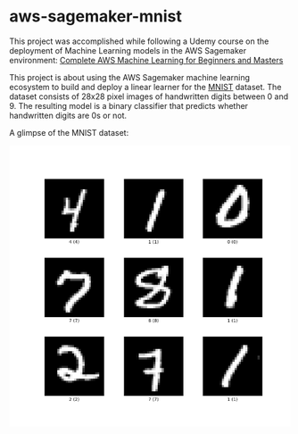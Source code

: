 # aws-sagemaker-mnist

This project was accomplished while following a Udemy course on the deployment of Machine Learning models in the AWS Sagemaker environment: [Complete AWS Machine Learning for Beginners and Masters](https://www.udemy.com/course/complete-aws-machine-learning-for-beginners-and-masters/)


This project is about using the AWS Sagemaker machine learning ecosystem to build and deploy a linear learner for the [MNIST](https://en.wikipedia.org/wiki/MNIST_database) dataset. The dataset consists of 28x28 pixel images of handwritten digits between 0 and 9. The resulting model is a binary classifier that predicts whether handwritten digits are 0s or not.

A glimpse of the MNIST dataset:

![](mnist_glimpse.png)
